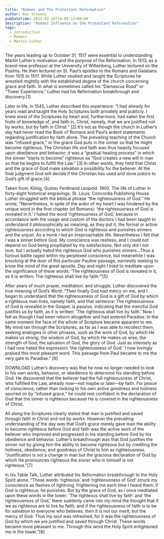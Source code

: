 ```yaml
---
title: "Romans and The Protestant Reformation"
author: Ken Stevens
pubDatetime: 2024-02-26T16:08:12+08:00
description: "Romans Influence on the Protestant Reformation"
tags: 
  - introduction
  - Romans 
  - Martin Luther
---
```


The years leading up to October 31, 1517 were essential to understanding Martin Luther’s motivation and the purpose of the Reformation. In 1513, as a brand-new professor at the University of Wittenberg, Luther lectured on the Psalms. He then lectured on St. Paul’s epistles to the Romans and Galatians from 1515 to 1517. While Luther studied and taught the Scriptures he wrestled mightily with the established dogma of the church concerning grace and faith. In what is sometimes called his “Damascus Road” or “Tower Experience,” Luther had his Reformation breakthrough and discovery.[1]

Later in life, in 1545, Luther described this experience: “I had already for years read and taught the Holy Scriptures both privately and publicly. I knew most of the Scriptures by heart and, furthermore, had eaten the first fruits of knowledge of, and faith in, Christ, namely, that we are justified not by works, but by faith in Christ.” [2] It’s not as though the church in Luther’s day had never read the Book of Romans and Paul’s ardent statements regarding justification by faith alone. The prevailing teaching of the Church was “infused grace,” or the grace God puts in the sinner so that he might become righteous. The Christian life and faith was thus heavily focused upon obedience and behavior; it was a “gradual healing process” in which the sinner “starts to become” righteous as “God creates a new will in man so that he begins to fulfill the Law.” [3] In other words, they held that Christ and the grace of God make salvation a possibility for the believer. At the final judgment God will decide if the Christian has used and done justice to God’s gift of grace.[4]


Taken from:
König, Gustav Ferdinand Leopold. 1900. The life of Luther in forty-eight historical engravings. St. Louis: Concordia Publishing House.
Luther struggled with the biblical phrase “the righteousness of God.” He wrote, “Nevertheless, in spite of the ardor of my heart I was hindered by the unique word in the first chapter (of Romans): ‘the righteousness of God is revealed in it.’ I hated the word ‘righteousness of God,’ because in accordance with the usage and custom of the doctors I had been taught to understand it philosophically as meaning, as they put it, the formal or active righteousness according to which God is righteous and punishes sinners and the unjust. As a monk I led an irreproachable life. Nevertheless I felt that I was a sinner before God. My conscience was restless, and I could not depend on God being propitiated by my satisfactions. Not only did I not love, but I actually hated the righteous God who punishes sinners…Thus a furious battle raged within my perplexed conscience, but meanwhile I was knocking at the door of this particular Pauline passage, earnestly seeking to know the mind of the great apostle. Day and night I tried to meditate upon the significance of these words: ‘The righteousness of God is revealed in it, as it is written: The righteous shall live by faith.’”[5]

After years of much prayer, meditation, and struggle, Luther discovered the true meaning of God’s Word: “Then finally God had mercy on me, and I began to understand that the righteousness of God is a gift of God by which a righteous man lives, namely faith, and that sentence: The righteousness of God is revealed in the Gospel, is passive, indicating that the merciful God justifies us by faith, as it is written: ‘The righteous shall live by faith.’ Now I felt as though I had been reborn altogether and had entered Paradise. In the same moment the face of the whole of Scripture became apparent to me. My mind ran through the Scriptures, as far as I was able to recollect them, seeking analogies in other phrases, such as the work of God, by which He makes us strong, the wisdom of God, by which He makes us wise, the strength of God, the salvation of God, the glory of God. Just as intensely as I had now hated the expression ‘the righteousness of God,’ I now lovingly praised this most pleasant word. This passage from Paul became to me the very gate to Paradise.” [6]


DOWNLOAD 
Luther’s discovery was that he now no longer needed to look to his own works, behavior, or obedience to determine his standing before God. He discovered that the believer had the full righteousness of Christ, who fulfilled the Law, already now—not maybe or later—by faith. For peace of conscience, rather than looking to his own active goodness and holiness spurred on by “infused grace,” he could rest confident in the declaration of God that the sinner is righteous because He is covered in the righteousness of Christ.

All along the Scriptures clearly stated that man is justified and saved through faith in Christ and not by works. However the prevailing understanding of the day was that God’s grace merely gave man the ability to become righteous before God and faith was the active work of the believer who improved and progressed in his standing before God by his obedience and behavior. Luther’s breakthrough was that God justifies the sinner not by giving him the ability to become righteous but by crediting the holiness, obedience, and goodness of Christ to him as righteousness. “Justification is not a change in man but the gracious declaration of God by which He pronounces righteous the sinner who in himself is not righteous.”[7]

In his Table Talk, Luther attributed his Reformation breakthrough to the Holy Spirit alone: “These words ‘righteous’ and ‘righteousness of God’ struck my conscience as flashes of lightning, frightening me each time I heard them: if God is righteous, he punishes. But by the grace of God, as I once meditated upon these words in the tower: ‘The righteous shall live by faith’ and ‘the righteousness of God,’ there suddenly came into my mind the thought that if we as righteous are to live by faith, and if the righteousness of faith is to be for salvation to everyone who believes, then it is not our merit, but the mercy of God. Thus my soul was refreshed, for it was the righteousness of God by which we are justified and saved through Christ. These words became more pleasant to me. Through this word the Holy Spirit enlightened me in the tower.”[8]

 